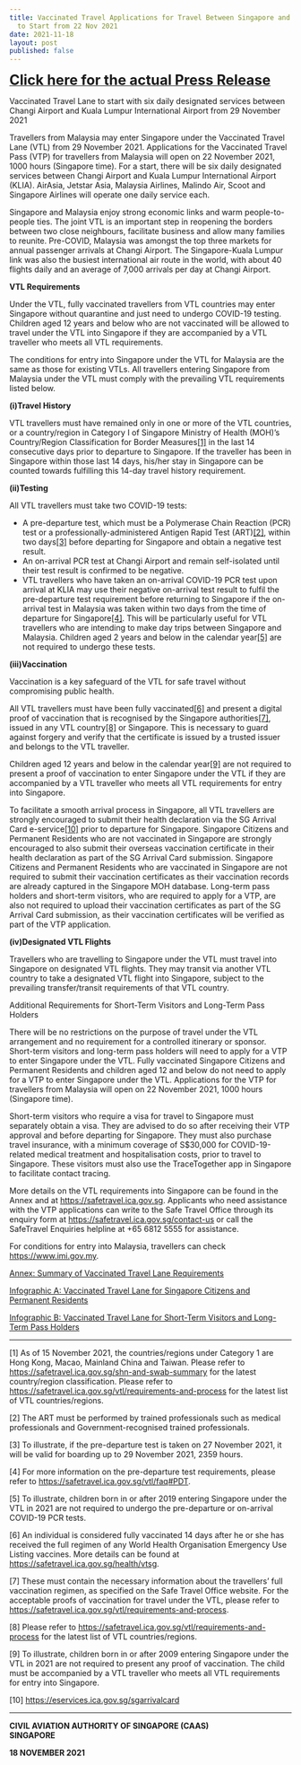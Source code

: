 ```yaml
---
title: Vaccinated Travel Applications for Travel Between Singapore and Malaysia
  to Start from 22 Nov 2021
date: 2021-11-18
layout: post
published: false
---
```

<a href="https://www.caas.gov.sg/who-we-are/newsroom/Detail/vaccinated-travel-applications-for-travel-between-singapore-and-malaysia-to-start-from-22-november-2021/"><b style="font-size:25px;">Click here for the actual Press Release</b></a> 

Vaccinated Travel Lane to start with six daily designated services between Changi Airport and Kuala Lumpur International Airport from 29 November 2021

Travellers from Malaysia may enter Singapore under the Vaccinated Travel Lane (VTL) from 29 November 2021. Applications for the Vaccinated Travel Pass (VTP) for travellers from Malaysia will open on 22 November 2021, 1000 hours (Singapore time). For a start, there will be six daily designated services between Changi Airport and Kuala Lumpur International Airport (KLIA). AirAsia, Jetstar Asia, Malaysia Airlines, Malindo Air, Scoot and Singapore Airlines will operate one daily service each.  

Singapore and Malaysia enjoy strong economic links and warm people-to-people ties. The joint VTL is an important step in reopening the borders between two close neighbours, facilitate business and allow many families to reunite. Pre-COVID, Malaysia was amongst the top three markets for annual passenger arrivals at Changi Airport. The Singapore-Kuala Lumpur link was also the busiest international air route in the world, with about 40 flights daily and an average of 7,000 arrivals per day at Changi Airport.

<b>VTL Requirements</b>

Under the VTL, fully vaccinated travellers from VTL countries may enter Singapore without quarantine and just need to undergo COVID-19 testing. Children aged 12 years and below who are not vaccinated will be allowed to travel under the VTL into Singapore if they are accompanied by a VTL traveller who meets all VTL requirements.

The conditions for entry into Singapore under the VTL for Malaysia are the same as those for existing VTLs. All travellers entering Singapore from Malaysia under the VTL must comply with the prevailing VTL requirements listed below.

<b>(i)Travel History</b>

VTL travellers must have remained only in one or more of the VTL countries, or a country/region in Category I of Singapore Ministry of Health (MOH)’s Country/Region Classification for Border Measures<a href="#_ftn1">[1]</a> in the last 14 consecutive days prior to departure to Singapore. If the traveller has been in Singapore within those last 14 days, his/her stay in Singapore can be counted towards fulfilling this 14-day travel history requirement.

<b>(ii)Testing</b>

All VTL travellers must take two COVID-19 tests:

- A pre-departure test, which must be a Polymerase Chain Reaction (PCR) test or a professionally-administered Antigen Rapid Test (ART)<a href="#_ftn2">[2]</a>, within two days<a href="#_ftn3">[3]</a> before departing for Singapore and obtain a negative test result.
- An on-arrival PCR test at Changi Airport and remain self-isolated until their test result is confirmed to be negative.
- VTL travellers who have taken an on-arrival COVID-19 PCR test upon arrival at KLIA may use their negative on-arrival test result to fulfil the pre-departure test requirement before returning to Singapore if the on-arrival test in Malaysia was taken within two days from the time of departure for Singapore<a href="#_ftn4">[4]</a>. This will be particularly useful for VTL travellers who are intending to make day trips between Singapore and Malaysia. 
Children aged 2 years and below in the calendar year<a href="#_ftn5">[5]</a> are not required to undergo these tests.

<b>(iii)Vaccination</b>

Vaccination is a key safeguard of the VTL for safe travel without compromising public health.

All VTL travellers must have been fully vaccinated<a href="#_ftn6">[6]</a> and present a digital proof of vaccination that is recognised by the Singapore authorities<a href="#_ftn7">[7]</a>, issued in any VTL country<a href="#_ftn8">[8]</a> or Singapore. This is necessary to guard against forgery and verify that the certificate is issued by a trusted issuer and belongs to the VTL traveller.

Children aged 12 years and below in the calendar year<a href="#_ftn9">[9]</a> are not required to present a proof of vaccination to enter Singapore under the VTL if they are accompanied by a VTL traveller who meets all VTL requirements for entry into Singapore.

To facilitate a smooth arrival process in Singapore, all VTL travellers are strongly encouraged to submit their health declaration via the SG Arrival Card e-service<a href="#_ftn10">[10]</a> prior to departure for Singapore. Singapore Citizens and Permanent Residents who are not vaccinated in Singapore are strongly encouraged to also submit their overseas vaccination certificate in their health declaration as part of the SG Arrival Card submission. Singapore Citizens and Permanent Residents who are vaccinated in Singapore are not required to submit their vaccination certificates as their vaccination records are already captured in the Singapore MOH database. Long-term pass holders and short-term visitors, who are required to apply for a VTP, are also not required to upload their vaccination certificates as part of the SG Arrival Card submission, as their vaccination certificates will be verified as part of the VTP application.

<b>(iv)Designated VTL Flights</b>

Travellers who are travelling to Singapore under the VTL must travel into Singapore on designated VTL flights. They may transit via another VTL country to take a designated VTL flight into Singapore, subject to the prevailing transfer/transit requirements of that VTL country.

Additional Requirements for Short-Term Visitors and Long-Term Pass Holders

There will be no restrictions on the purpose of travel under the VTL arrangement and no requirement for a controlled itinerary or sponsor. Short-term visitors and long-term pass holders will need to apply for a VTP to enter Singapore under the VTL. Fully vaccinated Singapore Citizens and Permanent Residents and children aged 12 and below do not need to apply for a VTP to enter Singapore under the VTL. Applications for the VTP for travellers from Malaysia will open on 22 November 2021, 1000 hours (Singapore time).

Short-term visitors who require a visa for travel to Singapore must separately obtain a visa. They are advised to do so after receiving their VTP approval and before departing for Singapore. They must also purchase travel insurance, with a minimum coverage of S$30,000 for COVID-19-related medical treatment and hospitalisation costs, prior to travel to Singapore. These visitors must also use the TraceTogether app in Singapore to facilitate contact tracing.

More details on the VTL requirements into Singapore can be found in the Annex and at https://safetravel.ica.gov.sg. Applicants who need assistance with the VTP applications can write to the Safe Travel Office through its enquiry form at <a href="https://safetravel.ica.gov.sg/contact-us" target="_blank">https://safetravel.ica.gov.sg/contact-us</a> or call the SafeTravel Enquiries helpline at +65 6812 5555 for assistance.

For conditions for entry into Malaysia, travellers can check <a href="https://www.imi.gov.my" target="_blank">https://www.imi.gov.my</a>.

<a href="https://www-caas-gov-sg-admin.cwp.sg/docs/default-source/docs---cc/final-annex-18-nov-21.pdf" target="_blank">Annex: Summary of Vaccinated Travel Lane Requirements</a>

<a href="https://www-caas-gov-sg-admin.cwp.sg/docs/default-source/docs---cc/infographic-on-vtl-(for-singapore-citizens-and-permanent-residents)-18-nov-21.pdf" target="_blank">Infographic A: Vaccinated Travel Lane for Singapore Citizens and Permanent Residents</a>

<a href="https://www-caas-gov-sg-admin.cwp.sg/docs/default-source/docs---cc/infographic-on-vtl-(for-short-term-visitors-and-long-term-pass-holders)-18-nov-21.pdf" target="_blank">Infographic B: Vaccinated Travel Lane for Short-Term Visitors and Long-Term Pass Holders</a>

---

<div id="_ftn1"></div>

[1] As of 15 November 2021, the countries/regions under Category 1 are Hong Kong, Macao, Mainland China and Taiwan. Please refer to <a href="https://safetravel.ica.gov.sg/shn-and-swab-summary" target="_blank">
https://safetravel.ica.gov.sg/shn-and-swab-summary</a> for the latest country/region classification. Please refer to <a href="https://safetravel.ica.gov.sg/vtl/requirements-and-process" target="_blank">
https://safetravel.ica.gov.sg/vtl/requirements-and-process</a> for the latest list of VTL countries/regions.

<div id="_ftn2"></div>

[2] The ART must be performed by trained professionals such as medical professionals and Government-recognised trained professionals.  

<div id="_ftn3"></div>

[3] To illustrate, if the pre-departure test is taken on 27 November 2021, it will be valid for boarding up to 29 November 2021, 2359 hours.

<div id="_ftn4"></div>

[4] For more information on the pre-departure test requirements, please refer to <a href="https://safetravel.ica.gov.sg/vtl/faq#PDT" target="_blank">
https://safetravel.ica.gov.sg/vtl/faq#PDT</a>.

<div id="_ftn5"></div>

[5] To illustrate, children born in or after 2019 entering Singapore under the VTL in 2021 are not required to undergo the pre-departure or on-arrival COVID-19 PCR tests.

<div id="_ftn6"></div>

[6] An individual is considered fully vaccinated 14 days after he or she has received the full regimen of any World Health Organisation Emergency Use Listing vaccines. More details can be found at <a href="https://safetravel.ica.gov.sg/health/vtsg" target="_blank">
https://safetravel.ica.gov.sg/health/vtsg</a>.

<div id="_ftn7"></div>

[7] These must contain the necessary information about the travellers’ full vaccination regimen, as specified on the Safe Travel Office website. For the acceptable proofs of vaccination for travel under the VTL, please refer to <a href="https://safetravel.ica.gov.sg/vtl/requirements-and-process" target="_blank">
https://safetravel.ica.gov.sg/vtl/requirements-and-process</a>. 

<div id="_ftn8"></div>

[8] Please refer to <a href="https://safetravel.ica.gov.sg/vtl/requirements-and-process" target="_blank">https://safetravel.ica.gov.sg/vtl/requirements-and-process</a> for the latest list of VTL countries/regions.

<div id="_ftn9"></div>

[9] To illustrate, children born in or after 2009 entering Singapore under the VTL in 2021 are not required to present any proof of vaccination. The child must be accompanied by a VTL traveller who meets all VTL requirements for entry into Singapore.

<div id="_ftn10"></div>

[10] <a href="https://eservices.ica.gov.sg/sgarrivalcard" target="_blank">https://eservices.ica.gov.sg/sgarrivalcard</a>


---

**CIVIL AVIATION AUTHORITY OF SINGAPORE (CAAS)**<br/>
**SINGAPORE**

**18 NOVEMBER 2021**
